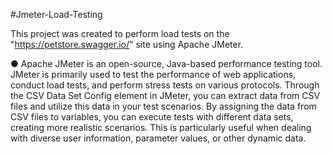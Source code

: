 #Jmeter-Load-Testing

This project was created to perform load tests on the "https://petstore.swagger.io/" site using Apache JMeter.

● Apache JMeter is an open-source, Java-based performance testing tool. JMeter is primarily used to test the performance of web applications, conduct load tests, and perform stress tests on various protocols. Through the CSV Data Set Config element in JMeter, you can extract data from CSV files and utilize this data in your test scenarios. By assigning the data from CSV files to variables, you can execute tests with different data sets, creating more realistic scenarios. This is particularly useful when dealing with diverse user information, parameter values, or other dynamic data.
